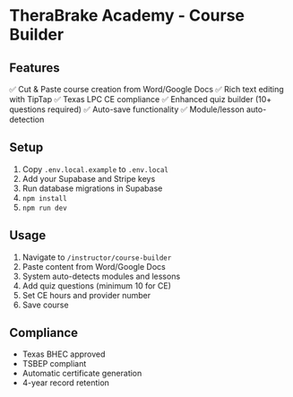 # TheraBrake Academy - Course Builder

## Features
✅ Cut & Paste course creation from Word/Google Docs
✅ Rich text editing with TipTap
✅ Texas LPC CE compliance
✅ Enhanced quiz builder (10+ questions required)
✅ Auto-save functionality
✅ Module/lesson auto-detection

## Setup
1. Copy `.env.local.example` to `.env.local`
2. Add your Supabase and Stripe keys
3. Run database migrations in Supabase
4. `npm install`
5. `npm run dev`

## Usage
1. Navigate to `/instructor/course-builder`
2. Paste content from Word/Google Docs
3. System auto-detects modules and lessons
4. Add quiz questions (minimum 10 for CE)
5. Set CE hours and provider number
6. Save course

## Compliance
- Texas BHEC approved
- TSBEP compliant
- Automatic certificate generation
- 4-year record retention
